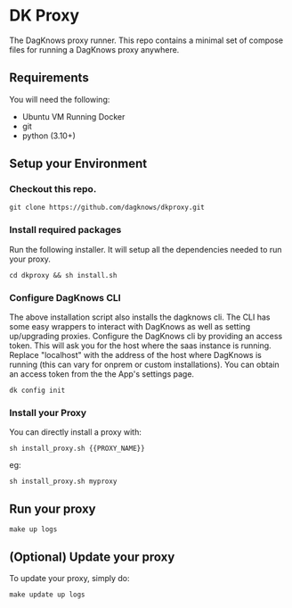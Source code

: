 # DK Proxy

The DagKnows proxy runner.   This repo contains a minimal set of compose files for running a DagKnows proxy anywhere.

## Requirements

You will need the following:

* Ubuntu VM Running Docker
* git
* python (3.10+)

## Setup your Environment

### Checkout this repo.

```
git clone https://github.com/dagknows/dkproxy.git
```

### Install required packages

Run the following installer.  It will setup all the dependencies needed to run your proxy.

```
cd dkproxy && sh install.sh
```

### Configure DagKnows CLI

The above installation script also installs the dagknows cli.  The CLI has some easy wrappers to interact with DagKnows as well as setting up/upgrading proxies.  Configure the DagKnows cli by providing an access token.  This will ask you for the host where the saas instance is running.   Replace "localhost" with the address of the host where DagKnows is running (this can vary for onprem or custom installations).  You can obtain an access token from the the App's settings page.

```
dk config init
```


### Install your Proxy

You can directly install a proxy with:

```
sh install_proxy.sh {{PROXY_NAME}}
```

eg:

```
sh install_proxy.sh myproxy
```

## Run your proxy

```
make up logs
```

## (Optional) Update your proxy

To update your proxy, simply do:

```
make update up logs
```
